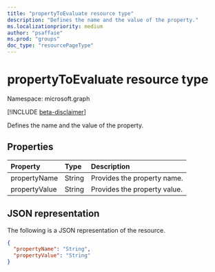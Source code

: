 ```yaml
---
title: "propertyToEvaluate resource type"
description: "Defines the name and the value of the property."
ms.localizationpriority: medium
author: "psaffaie"
ms.prod: "groups"
doc_type: "resourcePageType"
---
```


# propertyToEvaluate resource type

Namespace: microsoft.graph

[!INCLUDE [beta-disclaimer](../../includes/beta-disclaimer.md)]

Defines the name and the value of the property.

## Properties

| Property      | Type   | Description                  |
| :------------ | :----- | :--------------------------- |
| propertyName  | String | Provides the property name.  |
| propertyValue | String | Provides the property value. |

## JSON representation

The following is a JSON representation of the resource.

<!-- {
  "blockType": "resource",
  "optionalProperties": [

  ],
  "@odata.type": "microsoft.graph.propertyToEvaluate",
  "baseType": null
}-->

```json
{
  "propertyName": "String",
  "propertyValue": "String"
}
```

<!-- uuid: 16cd6b66-4b1a-43a1-adaf-3a886856ed98
2019-02-04 14:57:30 UTC -->
<!-- {
  "type": "#page.annotation",
  "description": "propertyToEvaluate resource",
  "keywords": "",
  "section": "documentation",
  "tocPath": ""
}-->
